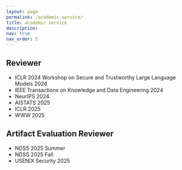 ```yaml
---
layout: page
permalink: /academic-service/
title: academic service
description: 
nav: true
nav_order: 5
---
```


## Reviewer

- ICLR 2024 Workshop on Secure and Trustworthy Large Language Models 2024
- IEEE Transactions on Knowledge and Data Engineering 2024
- NeurIPS 2024
- AISTATS 2025
- ICLR 2025
- WWW 2025


## Artifact Evaluation Reviewer

- NDSS 2025 Summer
- NDSS 2025 Fall
- USENIX Security 2025